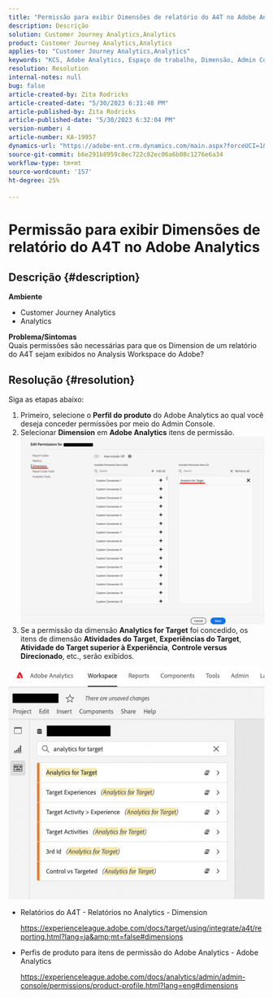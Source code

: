 ```yaml
---
title: "Permissão para exibir Dimensões de relatório do A4T no Adobe Analytics"
description: Descrição
solution: Customer Journey Analytics,Analytics
product: Customer Journey Analytics,Analytics
applies-to: "Customer Journey Analytics,Analytics"
keywords: "KCS, Adobe Analytics, Espaço de trabalho, Dimensão, Admin Console"
resolution: Resolution
internal-notes: null
bug: false
article-created-by: Zita Rodricks
article-created-date: "5/30/2023 6:31:48 PM"
article-published-by: Zita Rodricks
article-published-date: "5/30/2023 6:32:04 PM"
version-number: 4
article-number: KA-19957
dynamics-url: "https://adobe-ent.crm.dynamics.com/main.aspx?forceUCI=1&pagetype=entityrecord&etn=knowledgearticle&id=fc20e539-18ff-ed11-8f6e-6045bd006b25"
source-git-commit: b6e291b8959c8ec722c82ec06a6b08c1276e6a34
workflow-type: tm+mt
source-wordcount: '157'
ht-degree: 25%

---
```


# Permissão para exibir Dimensões de relatório do A4T no Adobe Analytics

## Descrição {#description}

<b>Ambiente</b>
- Customer Journey Analytics
- Analytics

<b>Problema/Sintomas</b><br>Quais permissões são necessárias para que os Dimension de um relatório do A4T sejam exibidos no Analysis Workspace do Adobe?

## Resolução {#resolution}

Siga as etapas abaixo:
1. Primeiro, selecione o <b>Perfil do produto</b> do Adobe Analytics ao qual você deseja conceder permissões por meio do Admin Console.
2. Selecionar <b>Dimension</b> em <b>Adobe Analytics</b> itens de permissão.\
   ![](assets/123b13c2-bb08-ed11-82e4-00224809a4ae.png)
3. Se a permissão da dimensão <b>Analytics for Target</b> foi concedido, os itens de dimensão <b>Atividades do Target</b>, <b>Experiências do Target</b>, <b>Atividade do Target superior à Experiência</b>, <b>Controle versus Direcionado</b>, etc., serão exibidos.


![](assets/8b0bbd95-f4f5-ec11-bb3d-000d3a5b0d3b.png)

- Relatórios do A4T - Relatórios no Analytics - Dimension

   https://experienceleague.adobe.com/docs/target/using/integrate/a4t/reporting.html?lang=ja&amp;mt=false#dimensions
- Perfis de produto para itens de permissão do Adobe Analytics - Adobe Analytics

   https://experienceleague.adobe.com/docs/analytics/admin/admin-console/permissions/product-profile.html?lang=eng#dimensions


